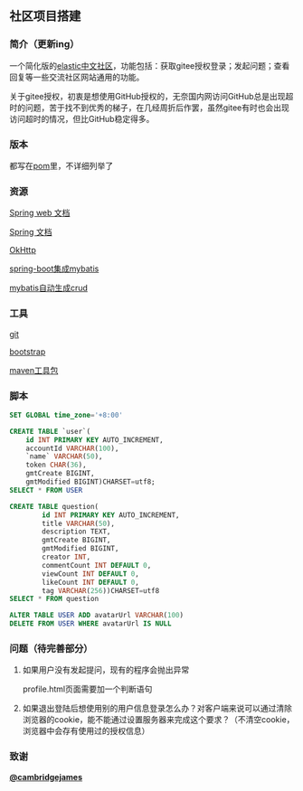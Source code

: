 ## 社区项目搭建

### 简介（更新ing）

一个简化版的[elastic中文社区](https://elasticsearch.cn/)，功能包括：获取gitee授权登录；发起问题；查看回复等一些交流社区网站通用的功能。

关于gitee授权，初衷是想使用GitHub授权的，无奈国内网访问GitHub总是出现超时的问题，苦于找不到优秀的梯子，在几经周折后作罢，虽然gitee有时也会出现访问超时的情况，但比GitHub稳定得多。

### 版本

都写在[pom](./pom.xml)里，不详细列举了

### 资源

[Spring web 文档](https://spring.io/guides/gs/serving-web-content/)

[Spring 文档](https://spring.io/)

[OkHttp](https://square.github.io/okhttp/)

[spring-boot集成mybatis](http://mybatis.org/spring-boot-starter/mybatis-spring-boot-autoconfigure/)

[mybatis自动生成crud](http://mybatis.org/generator/index.html)

### 工具

[git](https://git-scm.com/downloads/)

[bootstrap](https://v3.bootcss.com/)

[maven工具包](https://mvnrepository.com/)

### 脚本

```sql
SET GLOBAL time_zone='+8:00'

CREATE TABLE `user`(
	id INT PRIMARY KEY AUTO_INCREMENT,
	accountId VARCHAR(100),
	`name` VARCHAR(50),
	token CHAR(36),
	gmtCreate BIGINT,
	gmtModified BIGINT)CHARSET=utf8;
SELECT * FROM USER

CREATE TABLE question(
		id INT PRIMARY KEY AUTO_INCREMENT,
		title VARCHAR(50),
		description TEXT,
		gmtCreate BIGINT,
		gmtModified BIGINT,
		creator INT,
		commentCount INT DEFAULT 0,
		viewCount INT DEFAULT 0,
		likeCount INT DEFAULT 0,
		tag VARCHAR(256))CHARSET=utf8
SELECT * FROM question

ALTER TABLE USER ADD avatarUrl VARCHAR(100)
DELETE FROM USER WHERE avatarUrl IS NULL
```

### 问题（待完善部分）

1. 如果用户没有发起提问，现有的程序会抛出异常

   profile.html页面需要加一个判断语句

2. 如果退出登陆后想使用别的用户信息登录怎么办？对客户端来说可以通过清除浏览器的cookie，能不能通过设置服务器来完成这个要求？（不清空cookie，浏览器中会存有使用过的授权信息）

### 致谢

[**@cambridgejames**](https://github.com/cambridgejames)
